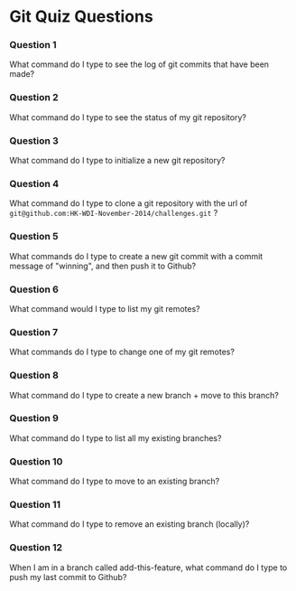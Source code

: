 # Git Quiz Questions

### Question 1

What command do I type to see the log of git commits that have been made?


### Question 2

What command do I type to see the status of my git repository?


### Question 3

What command do I type to initialize a new git repository?


### Question 4

What command do I type to clone a git repository with the url of `git@github.com:HK-WDI-November-2014/challenges.git` ?


### Question 5

What commands do I type to create a new git commit with a commit message of "winning", and then push it to Github?


### Question 6

What command would I type to list my git remotes?


### Question 7

What commands do I type to change one of my git remotes?


### Question 8

What command do I type to create a new branch + move to this branch?


### Question 9

What command do I type to list all my existing branches?


### Question 10

What command do I type to move to an existing branch?


### Question 11

What command do I type to remove an existing branch (locally)?


### Question 12

When I am in a branch called add-this-feature, what command do I type to push my last commit to Github?



